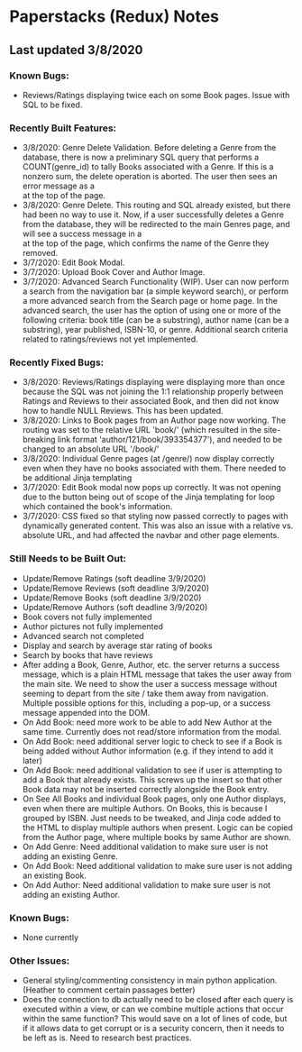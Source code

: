 # Paperstacks (Redux) Notes
## Last updated 3/8/2020

### Known Bugs:
- Reviews/Ratings displaying twice each on some Book pages. Issue with SQL to be fixed.

### Recently Built Features:
- 3/8/2020: Genre Delete Validation. Before deleting a Genre from the database, there is now a preliminary SQL query that performs a COUNT(genre_id) to tally Books associated with a Genre. If this is a nonzero sum, the delete operation is aborted. The user then sees an error message as a <div> at the top of the page.
- 3/8/2020: Genre Delete. This routing and SQL already existed, but there had been no way to use it. Now, if a user successfully deletes a Genre from the database, they will be redirected to the main Genres page, and will see a success message in a <div> at the top of the page, which confirms the name of the Genre they removed.
- 3/7/2020: Edit Book Modal.
- 3/7/2020: Upload Book Cover and Author Image.
- 3/7/2020: Advanced Search Functionality (WIP). User can now perform a search from the navigation bar (a simple keyword search), or perform a more advanced search from the Search page or home page. In the advanced search, the user has the option of using one or more of the following criteria: book title (can be a substring), author name (can be a substring), year published, ISBN-10, or genre. Additional search criteria related to ratings/reviews not yet implemented.

### Recently Fixed Bugs:
- 3/8/2020: Reviews/Ratings displaying were displaying more than once because the SQL was not joining the 1:1 relationship properly between Ratings and Reviews to their associated Book, and then did not know how to handle NULL Reviews. This has been updated.
- 3/8/2020: Links to Book pages from an Author page now working. The routing was set to the relative URL 'book/<isbn>' (which resulted in the site-breaking link format 'author/121/book/393354377'), and needed to be changed to an absolute URL '/book/<isbn>'
- 3/8/2020: Individual Genre pages (at /genre/<id>) now display correctly even when they have no books associated with them. There needed to be additional Jinja templating
- 3/7/2020: Edit Book modal now pops up correctly. It was not opening due to the button being out of scope of the Jinja templating for loop which contained the book's information.
- 3/7/2020: CSS fixed so that styling now passed correctly to pages with dynamically generated content. This was also an issue with a relative vs. absolute URL, and had affected the navbar and other page elements.

### Still Needs to be Built Out:
- Update/Remove Ratings (soft deadline 3/9/2020)
- Update/Remove Reviews (soft deadline 3/9/2020)
- Update/Remove Books (soft deadline 3/9/2020)
- Update/Remove Authors (soft deadline 3/9/2020)
- Book covers not fully implemented
- Author pictures not fully implemented
- Advanced search not completed
- Display and search by average star rating of books
- Search by books that have reviews
- After adding a Book, Genre, Author, etc. the server returns a success message, which is a plain HTML message that takes the user away from the main site. We need to show the user a success message without seeming to depart from the site / take them away from navigation. Multiple possible options for this, including a pop-up, or a success message appended into the DOM.
- On Add Book: need more work to be able to add New Author at the same time. Currently does not read/store information from the modal.
- On Add Book: need additional server logic to check to see if a Book is being added without Author information (e.g. if they intend to add it later)
- On Add Book: need additional validation to see if user is attempting to add a Book that already exists. This screws up the insert so that other Book data may not be inserted correctly alongside the Book entry.
- On See All Books and individual Book pages, only one Author displays, even when there are multiple Authors. On Books, this is because I grouped by ISBN. Just needs to be tweaked, and Jinja code added to the HTML to display multiple authors when present. Logic can be copied from the Author page, where multiple books by same Author are shown.
- On Add Genre: Need additional validation to make sure user is not adding an existing Genre.
- On Add Book: Need additional validation to make sure user is not adding an existing Book.
- On Add Author: Need additional validation to make sure user is not adding an existing Author.

### Known Bugs:
- None currently

### Other Issues:
- General styling/commenting consistency in main python application. (Heather to comment certain passages better)
- Does the connection to db actually need to be closed after each query is executed within a view, or can we combine multiple actions that occur within the same function? This would save on a lot of lines of code, but if it allows data to get corrupt or is a security concern, then it needs to be left as is. Need to research best practices.
